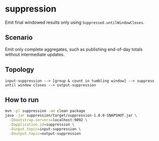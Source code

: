 # suppression

Emit final windowed results only using `Suppressed.untilWindowCloses`.

## Scenario

Emit only complete aggregates, such as publishing end-of-day totals without intermediate updates.

## Topology

```
input-suppression --> [group & count in tumbling window] --> suppress until window closes --> output-suppression
```

## How to run

```bash
mvn -pl suppression -am clean package
java -jar suppression/target/suppression-1.0.0-SNAPSHOT.jar \
  -Dbootstrap.servers=localhost:9092 \
  -Dapplication.id=suppression \
  -Dinput.topic=input-suppression \
  -Doutput.topic=output-suppression
```
